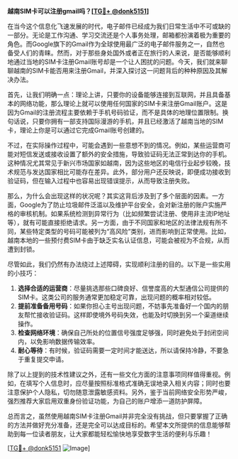 **越南SIM卡可以注册gmail吗？[[TG💪+ @donk5151](https://t.me/s/donk5151)]**

在当今这个信息化飞速发展的时代，电子邮件已经成为我们日常生活中不可或缺的一部分。无论是工作沟通、学习交流还是个人事务处理，邮箱都扮演着极为重要的角色。而Google旗下的Gmail作为全球使用最广泛的电子邮件服务之一，自然也备受人们的青睐。然而，对于那些身处国外或者正在旅行的人来说，是否能够顺利地通过当地的SIM卡注册Gmail账号却是一个让人困扰的问题。今天，我们就来聊聊越南的SIM卡能否用来注册Gmail，并深入探讨这一问题背后的种种原因及其解决办法。

首先，让我们明确一点：理论上讲，只要你的设备能够连接到互联网，并且具备基本的网络功能，那么理论上就可以使用任何国家的SIM卡来注册Gmail账户。这是因为Gmail的注册流程主要依赖于手机号码验证，而不是具体的地理位置限制。换句话说，只要你拥有一部支持国际漫游的手机，并且已经激活了越南当地的SIM卡，理论上你是可以通过它完成Gmail账号创建的。

不过，在实际操作过程中，可能会遇到一些意想不到的情况。例如，某些运营商可能对短信发送或接收设置了额外的安全措施，导致验证码无法正常到达你的手机。这种情况尤其常见于新兴市场国家如越南，因为这些地区的电信行业起步较晚，技术规范与发达国家相比可能存在差异。此外，部分用户还反映说，即便成功接收到验证码，但在输入过程中也容易出现错误提示，从而导致注册失败。

那么，为什么会出现这样的状况呢？其实这背后涉及到了多个层面的因素。一方面，Google为了防止垃圾邮件泛滥以及维护平台安全，会对新注册的账户实施严格的审核机制。如果系统检测到异常行为（比如频繁尝试注册、使用非主流IP地址等），就有可能直接拒绝请求。另一方面，由于不同国家和地区的法律法规有所不同，某些特定类型的号码可能被列为“高风险”类别，进而影响到正常使用。比如，越南本地的一些预付费SIM卡由于缺乏实名认证信息，可能会被视为不合规，从而遭到封锁。

尽管如此，我们仍然有办法绕过上述障碍，实现顺利注册的目的。以下是一些实用的小技巧：

1. **选择合适的运营商**：尽量挑选那些口碑良好、信誉度高的大型通信公司提供的SIM卡。这类公司的服务通常更加稳定可靠，出现问题的概率相对较低。
2. **提前准备备用号码**：如果你担心主号出现问题，不妨事先准备好一个国内的朋友帮忙接收验证码。这样即使境外号码失效，也能及时切换到另一个渠道继续操作。
3. **检查网络环境**：确保自己所处的位置信号强度足够强，同时避免处于封闭空间内，以免影响数据传输效率。
4. **耐心等待**：有时候，验证码需要一定时间才能送达，所以请保持冷静，不要急于重复提交申请。

除了以上提到的技术性建议之外，还有一些文化方面的注意事项同样值得重视。例如，在填写个人信息时，应尽量按照标准格式准确无误地录入相关内容；同时也要注意保护个人隐私，切勿随意泄露敏感资料。另外，鉴于当前网络安全形势严峻，强烈推荐大家启用双重身份验证功能，为自己的账户增添一道防护屏障。

总而言之，虽然使用越南SIM卡注册Gmail并非完全没有挑战，但只要掌握了正确的方法并做好充分准备，还是完全可以达成目标的。希望本文所提供的信息能够帮助到每一位读者朋友，让大家都能轻松愉快地享受数字生活的便利与乐趣！

[[TG💪+ @donk5151](https://t.me/s/donk5151) ![Image](https://i.postimg.cc/rwNCRYN7/Snipaste-2025-04-30-17-27-05.png)]